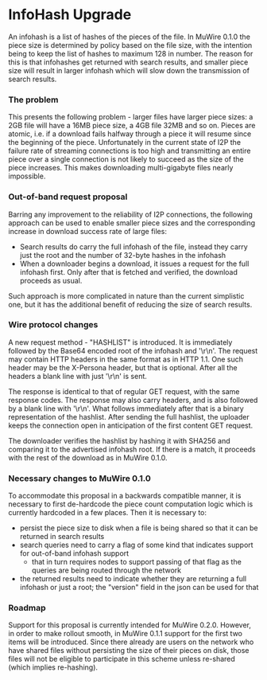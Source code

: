 # InfoHash Upgrade

An infohash is a list of hashes of the pieces of the file.  In MuWire 0.1.0 the piece size is determined by policy based on the file size, with the intention being to keep the list of hashes to maximum 128 in number.  The reason for this is that infohashes get returned with search results, and smaller piece size will result in larger infohash which will slow down the transmission of search results.

### The problem

This presents the following problem - larger files have larger piece sizes: a 2GB file will have a 16MB piece size, a 4GB file 32MB and so on.  Pieces are atomic, i.e. if a download fails halfway through a piece it will resume since the beginning of the piece.  Unfortunately in the current state of I2P the failure rate of streaming connections is too high and transmitting an entire piece over a single connection is not likely to succeed as the size of the piece increases.  This makes downloading multi-gigabyte files nearly impossible.

### Out-of-band request proposal

Barring any improvement to the reliability of I2P connections, the following approach can be used to enable smaller piece sizes and the corresponding increase in download success rate of large files:

* Search results do carry the full infohash of the file, instead they carry just the root and the number of 32-byte hashes in the infohash
* When a downloader begins a download, it issues a request for the full infohash first.  Only after that is fetched and verified, the download proceeds as usual.

Such approach is more complicated in nature than the current simplistic one, but it has the additional benefit of reducing the size of search results.

### Wire protocol changes

A new request method - "HASHLIST" is introduced.  It is immediately followed by the Base64 encoded root of the infohash and '\r\n'.  The request may contain HTTP headers in the same format as in HTTP 1.1.  One such header may be the X-Persona header, but that is optional.  After all the headers a blank line with just '\r\n' is sent.

The response is identical to that of regular GET request, with the same response codes.  The response may also carry headers, and is also followed by a blank line with '\r\n'.  What follows immediately after that is a binary representation of the hashlist.  After sending the full hashlist, the uploader keeps the connection open in anticipation of the first content GET request.

The downloader verifies the hashlist by hashing it with SHA256 and comparing it to the advertised infohash root.  If there is a match, it proceeds with the rest of the download as in MuWire 0.1.0.

### Necessary changes to MuWire 0.1.0

To accommodate this proposal in a backwards compatible manner, it is necessary to first de-hardcode the piece count computation logic which is currently hardcoded in a few places.  Then it is necessary to:

* persist the piece size to disk when a file is being shared so that it can be returned in search results
* search queries need to carry a flag of some kind that indicates support for out-of-band infohash support
  * that in turn requires nodes to support passing of that flag as the queries are being routed through the network
* the returned results need to indicate whether they are returning a full infohash or just a root; the "version" field in the json can be used for that

### Roadmap

Support for this proposal is currently intended for MuWire 0.2.0.  However, in order to make rollout smooth, in MuWire 0.1.1 support for the first two items will be introduced.  Since there already are users on the network who have shared files without persisting the size of their pieces on disk, those files will not be eligible to participate in this scheme unless re-shared (which implies re-hashing).

